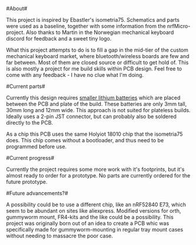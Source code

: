 #About#

This project is inspired by Ebastler's isometria75. 
Schematics and parts were used as a baseline, together with some information from the nrfMicro-project. 
Also thanks to Martin in the Norwegian mechanical keyboard discord for feedback and a sweet tiny logo.

What this project attempts to do is to fill a gap in the mid-tier of the custom mechanical keyboard market, where bluetooth/wireless boards are few and far between. 
Most of them are closed source or difficult to get hold of.
This is also mostly a project for me build skills within PCB design.
Feel free to come with any feedback - I have no clue what I'm doing.



#Current parts#

Currently this design requires [smaller lithium batteries](https://www.aliexpress.com/item/32831998939.html) which are placed between the PCB and plate of the build.
These batteries are only 3mm tall, 30mm long and 12mm wide.
This approach is not suited for plateless builds.
Ideally uses a 2-pin JST connector, but can probably also be soldered directly to the PCB.

As a chip this PCB uses the same Holyiot 18010 chip that the isometria75 does. This chip comes without a bootloader, and thus need to be programmed before use.

 
#Current progress#

Currently the project requires some more work with it's footprints, but it's almost ready to order for a prototype. No parts are currently ordered for the future prototype.


#Future advancements?#

A possibility could be to use a different chip, like an nRF52840 E73, which seem to be abundant on sites like aliexpress.
Modified versions for orth, gummyworm mount, FR4-kits and the like could be a possibility. This project was originally born out of an idea to create a PCB whic was specifically made for gummyworm-mounting in regular tray mount cases without needing to massacre the poor case.

